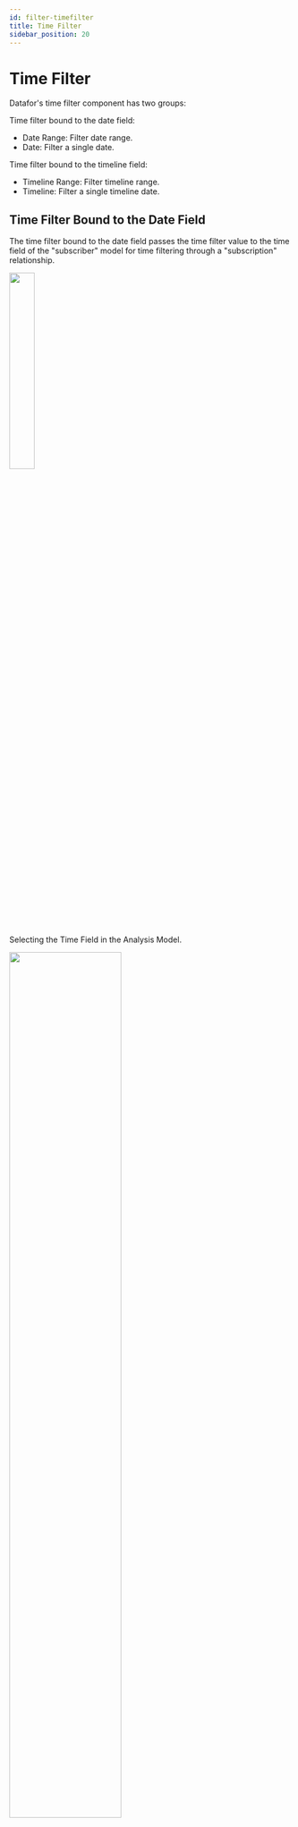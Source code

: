 ```yaml
---
id: filter-timefilter
title: Time Filter
sidebar_position: 20
---
```

# Time Filter

Datafor's time filter component has two groups:

Time filter bound to the date field:

- Date Range: Filter date range.
- Date: Filter a single date.

Time filter bound to the timeline field:

- Timeline Range: Filter timeline range.
- Timeline: Filter a single timeline date.

## Time Filter Bound to the Date Field

The time filter bound to the date field passes the time filter value to the time field of the "subscriber" model for time filtering through a "subscription" relationship.

<div align="left"><img src="../../../../../../static/img/en/datafor/visualizer/1681968290550-1681969927926-9.png" width="30%" /></div>


Selecting the Time Field in the Analysis Model.

<div align="left"><img src="../../../../../../static/img/en/datafor/visualizer/1681968385042-1681969927927-10.png" width="63%" /></div>

Setting the Default Time Value

The default time value can be set to a fixed time period or to a "relative time."

<div align="left"><img src="../../../../../../static/img/en/datafor/visualizer/1681968453048-1681969927927-11.png" width="63%" /></div>

Selecting the "Subscriber"

Note: Datafor automatically detects whether the analysis model used on the page has this time field to determine whether the component appears in the subscription list.

<div align="left"><img src="../../../../../../static/img/en/datafor/visualizer/1681970221697.png" width="63%" /></div>


## Time Filter Bound to the Time axis

The time filter bound to the Time axis passes the time filter value to the "Time axis" of the "subscriber" model for time filtering through a "subscription" relationship.

<div align="left"><img src="../../../../../../static/img/en/datafor/visualizer/1681968627927-1681969927927-12.png" width="30%" /></div>

Setting the time type and display format for the timeline.

<div align="left"><img src="../../../../../../static/img/en/datafor/visualizer/1681969033464-1681969927927-13.png" width="63%" /></div>

Setting the Default Value for Time.

The default value for time can be set as a fixed time period or as a "relative time".

<div align="left"><img src="../../../../../../static/img/en/datafor/visualizer/1681969064782-1681969927928-14.png" width="63%" /></div>
Select "Subscribers".

Chart components used with the "Timeline" component must have the "Timeline" field set.

<div align="left"><img src="../../../../../../static/img/en/datafor/visualizer/1681969177679-1681969927928-15.png" width="63%" /></div>



If a component with the "Timeline" field is set and the granularity of the timeline field set in the component is more detailed than the time type selected in the timeline filter component (for example, the filter component selects "year" while the timeline field in the chart component includes "year", "quarter", "month", and "day"), the component will appear in the "Subscribers" list.。

<div align="left"><img src="../../../../../../static/img/en/datafor/visualizer/1681969231279-1681969927928-16.png" width="63%" /></div>

